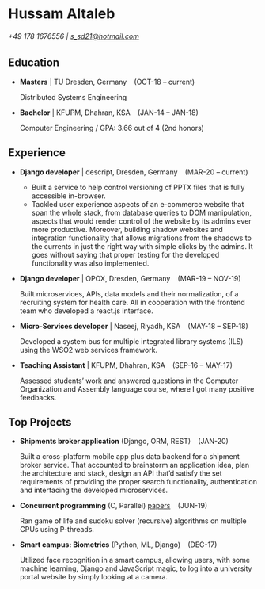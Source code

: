 Hussam Altaleb
============
###### +49 178 1676556 | s_sd21@hotmail.com


Education
-----

- **Masters** | TU Dresden, Germany       &ensp; (OCT-18 – current)     

    Distributed Systems Engineering

- **Bachelor** | KFUPM, Dhahran, KSA   &ensp;   (JAN-14 – JAN-18)
  
    Computer Engineering / GPA: 3.66 out of 4 (2nd honors)

Experience
-----

- **Django developer** | descript, Dresden, Germany    &ensp; (MAR-20 – current)

   - Built a service to help control versioning of PPTX files that is fully accessible in-browser.
   - Tackled user experience aspects of an e-commerce website that span the whole stack, from database queries to DOM manipulation, aspects that would render control of the website by its admins ever more productive. Moreover, building shadow websites and integration functionality that allows migrations from the shadows to the currents in just the right way with simple clicks by the admins. It goes without saying that proper testing for the developed functionality was also implemented.

- **Django developer** | OPOX, Dresden, Germany       &ensp; (MAR-19 – NOV-19)

  Built microservices, APIs, data models and their normalization, of a recruiting system for health care. All in cooperation with the frontend team who developed a react.js interface.

- **Micro-Services developer** | Naseej, Riyadh, KSA      &ensp;   (MAY-18 – SEP-18)

  Developed a system bus for multiple integrated library systems (ILS) using the WSO2 web services framework.

- **Teaching Assistant** | KFUPM, Dhahran, KSA      &ensp;    (SEP-16 – MAY-17)

  Assessed students’ work and answered questions in the Computer Organization and Assembly language course, where I got many positive feedbacks.


Top Projects
-----

- **Shipments broker application** (Django, ORM, REST)     &ensp;  (JAN-20)

  Built a cross-platform mobile app plus data backend for a shipment broker service. That accounted to brainstorm an application idea, plan the architecture and stack, design an API that’d satisfy the set requirements of providing the proper search functionality, authentication and interfacing the developed microservices.

- **Concurrent programming** (C, Parallel) [papers](https://bitbucket.org/hussam_altaleb/concurrent-papers/src/master/)   &ensp;  (JUN-19)
  
  Ran game of life and sudoku solver (recursive) algorithms on multiple CPUs using P-threads.

- **Smart campus: Biometrics** (Python, ML, Django)  &ensp;  (DEC-17)
  
  Utilized face recognition in a smart campus, allowing users, with some machine learning, Django and JavaScript magic, to log into a university portal website by simply looking at a camera.
